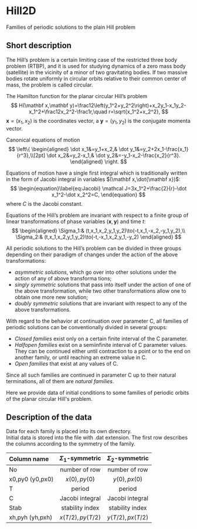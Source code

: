 # Hill2D
 Families of periodic solutions to the plain Hill problem

## Short description 

The Hill’s problem is a certain limiting case of the 
restricted three body problem (RTBP), and it is 
used for studying dynamics of a zero mass body (satellite) in the vicinity of a minor of two gravitating bodies. 
If two massive bodies rotate uniformly in circular orbits 
relative to their common center of mass, the problem 
is called circular. 

The Hamilton function for the planar circular Hill’s problem 
$$
H(\mathbf x,\mathbf y)=\frac12\left(y_1^2+y_2^2\right)+x_2y_1-x_1y_2-x_1^2+\frac12x_2^2-\frac1r,\quad r=\sqrt{x_1^2+x_2^2}, 
$$
$\mathbf x=(x_1,x_2)$ is the coordinates vector, а $\mathbf y=(y_1,y_2)$ is the conjugate momenta vector.

Canonical equations of motion 
$$
\left\{
\begin{aligned}
\dot x_1&=y_1+x_2,& \dot y_1&=y_2+2x_1-\frac{x_1}{r^3},\\[2pt]
\dot x_2&=y_2-x_1,& \dot y_2&=-y_1-x_2-\frac{x_2}{r^3}.
\end{aligned}
\right.
$$

Equations of motion have a single first integral 
which is traditionally written in the form of Jacobi 
integral in variables $(\mathbf x,\dot{\mathbf x})$:
$$
\begin{equation}\label{eq:Jacobi}
\mathcal J=3x_1^2+\frac{2}{r}-\dot x_1^2-\dot x_2^2=C,
\end{equation}
$$
where $C$ is the Jacobi constant.

Equations of the Hill’s problem are invariant 
with respect to a finite group of linear transformations 
of phase variables $(\mathbf х,\mathbf у)$ and time $t$:
$$
\begin{aligned}
\Sigma_1:& (t,x_1,x_2,y_1,y_2)\to(-t,x_1,-x_2,-y_1,y_2),\\
\Sigma_2:& (t,x_1,x_2,y_1,y_2)\to(-t,-x_1,x_2,y_1,-y_2)
\end{aligned}
$$

All periodic solutions to the Hill’s problem can be 
divided in three groups depending on their paradigm 
of changes under the action of the above transformations:

* *asymmetric solutions*, which go over into other 
solutions under the action of any of above transforma 
tions;
* *singly symmetric* solutions that pass into itself under 
the action of one of the above transformation, while 
two other transformations allow one to obtain one 
more new solution;
* *doubly symmetric* solutions that are invariant with 
respect to any of the above transformations.

With regard to the behavior  at 
continuation over parameter С, all families of periodic 
solutions can be conventionally divided in several 
groups: 

* *Closed families* exist only on a certain finite interval 
of the С parameter.
* *Halfopen families* exist on a semiinfinite interval 
of С parameter values. They can be continued either 
until contraction to a point or to the end on another 
family, or until reaching an extreme value in С.
* *Open families* that exist at any values of С.

Since all such families are continued in parameter 
С up to their natural terminations, all of them are *natural families*.

Here we provide data of initial conditions to some families of periodic orbits of the planar circular Hill's problem. 

## Description of the data
Data for each family is placed into its own directory.  
Initial data is stored into the file with .dat extension. 
The first row describes the columns according to the symmetry of the family.


| Column name | $\Sigma_1$-symmetric | $\Sigma_2$-symmetric |
|:------------|:--------------------:|:--------------------:|
| No          | number of row        | number of row        |
| x0,py0 (y0,px0)     | $x(0), py(0)$        | $y(0), px(0)$        |
| T           | period               | period               | 
| C           | Jacobi integral | Jacobi integral |
| Stab        | stability index | stability index |
| xh,pyh (yh,pxh)| $x(T/2), py(T/2)$        | $y(T/2), px(T/2)$     |
